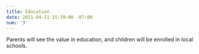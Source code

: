 ```yaml
---
title: Education
date: 2021-04-21 15:39:00 -07:00
num: '3'
---
```


Parents will see the value in education, and children will be enrolled in local schools.
